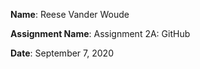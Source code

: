 **Name**: Reese Vander Woude

**Assignment Name**: Assignment 2A: GitHub

**Date**: September 7, 2020
